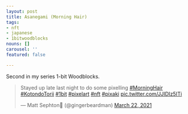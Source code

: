 ```yaml
---
layout: post
title: Asanegami (Morning Hair)
tags:
- nft
- japanese
- 1bitwoodblocks
nouns: []
carousel: ''
featured: false

---
```

Second in my series 1-bit Woodblocks. 

<blockquote class="twitter-tweet"><p lang="en" dir="ltr">Stayed up late last night to do some pixelling <a href="https://twitter.com/hashtag/MorningHair?src=hash&ref_src=twsrc%5Etfw">#MorningHair</a> <a href="https://twitter.com/hashtag/KotondoTorii?src=hash&ref_src=twsrc%5Etfw">#KotondoTorii</a> <a href="https://twitter.com/hashtag/1bit?src=hash&ref_src=twsrc%5Etfw">#1bit</a> <a href="https://twitter.com/hashtag/pixelart?src=hash&ref_src=twsrc%5Etfw">#pixelart</a> <a href="https://twitter.com/hashtag/nft?src=hash&ref_src=twsrc%5Etfw">#nft</a> <a href="https://twitter.com/hashtag/pixaki?src=hash&ref_src=twsrc%5Etfw">#pixaki</a> <a href="https://t.co/JJIDIz5ITi">pic.twitter.com/JJIDIz5ITi</a></p>— Matt Sephton🎴 (@gingerbeardman) <a href="https://twitter.com/gingerbeardman/status/1373959440974643201?ref_src=twsrc%5Etfw">March 22, 2021</a></blockquote> <script async src="https://platform.twitter.com/widgets.js" charset="utf-8"></script>